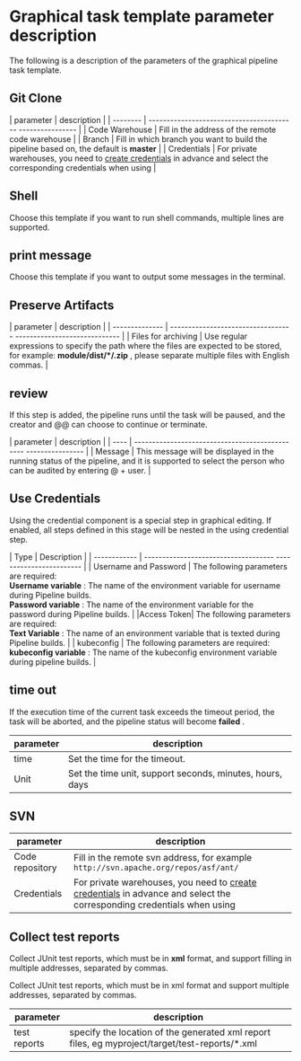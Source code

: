 # Graphical task template parameter description

The following is a description of the parameters of the graphical pipeline task template.

## Git Clone

| parameter | description |
| -------- | ----------------------------------------- ---------------- |
| Code Warehouse | Fill in the address of the remote code warehouse |
| Branch | Fill in which branch you want to build the pipeline based on, the default is __master__ |
| Credentials | For private warehouses, you need to [create credentials](../credential.md) in advance and select the corresponding credentials when using |

## Shell

Choose this template if you want to run shell commands, multiple lines are supported.

## print message

Choose this template if you want to output some messages in the terminal.

## Preserve Artifacts

| parameter | description |
| -------------- | ---------------------------------- ----------------------------- |
| Files for archiving | Use regular expressions to specify the path where the files are expected to be stored, for example: __module/dist/*/.zip__ , please separate multiple files with English commas. |

## review

If this step is added, the pipeline runs until the task will be paused, and the creator and @@ can choose to continue or terminate.

| parameter | description |
| ---- | ----------------------------------------------- ---------------- |
| Message | This message will be displayed in the running status of the pipeline, and it is supported to select the person who can be audited by entering @ + user. |

## Use Credentials

Using the credential component is a special step in graphical editing. If enabled, all steps defined in this stage will be nested in the using credential step.

| Type | Description |
| ------------ | ------------------------------------ ------------------------ |
| Username and Password | The following parameters are required:<br /> __Username variable__ : The name of the environment variable for username during Pipeline builds. <br />__Password variable__ : The name of the environment variable for the password during Pipeline builds. |
|Access Token| The following parameters are required:<br />__Text Variable__ : The name of an environment variable that is texted during Pipeline builds. |
| kubeconfig | The following parameters are required:<br /> __kubeconfig variable__ : The name of the kubeconfig environment variable during pipeline builds. |

## time out

If the execution time of the current task exceeds the timeout period, the task will be aborted, and the pipeline status will become __failed__ .

| parameter | description |
| ---- | ----------------------------------------- |
| time | Set the time for the timeout. |
| Unit | Set the time unit, support seconds, minutes, hours, days |

## SVN

| parameter | description |
| --- | --- |
| Code repository | Fill in the remote svn address, for example `http://svn.apache.org/repos/asf/ant/` |
| Credentials | For private warehouses, you need to [create credentials](../credential.md) in advance and select the corresponding credentials when using |

## Collect test reports

Collect JUnit test reports, which must be in __xml__ format, and support filling in multiple addresses, separated by commas.

Collect JUnit test reports, which must be in xml format and support multiple addresses, separated by commas.

| parameter | description |
| --- | --- |
| test reports | specify the location of the generated xml report files, eg myproject/target/test-reports/*.xml |